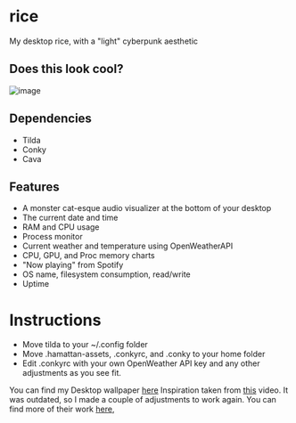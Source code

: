 # rice
My desktop rice, with a "light" cyberpunk aesthetic

## Does this look cool?
![image](https://github.com/anishgoyal1108/rice/assets/90469168/c4bcaf59-9a82-4a93-b4db-bf04d6721ad2)

## Dependencies
* Tilda
* Conky
* Cava

## Features
* A monster cat-esque audio visualizer at the bottom of your desktop
* The current date and time
* RAM and CPU usage
* Process monitor
* Current weather and temperature using OpenWeatherAPI
* CPU, GPU, and Proc memory charts
* "Now playing" from Spotify
* OS name, filesystem consumption, read/write
* Uptime

# Instructions
* Move tilda to your ~/.config folder
* Move .hamattan-assets, .conkyrc, and .conky to your home folder
* Edit .conkyrc with your own OpenWeather API key and any other adjustments as you see fit.

You can find my Desktop wallpaper [here](https://imgur.com/a/wX1cq0I)
Inspiration taken from [this](https://www.youtube.com/watch?v=1uHQ1493c04) video. It was outdated, so I made a couple of adjustments to work again. You can find more of their work [here](https://github.com/sysadmin-info),
